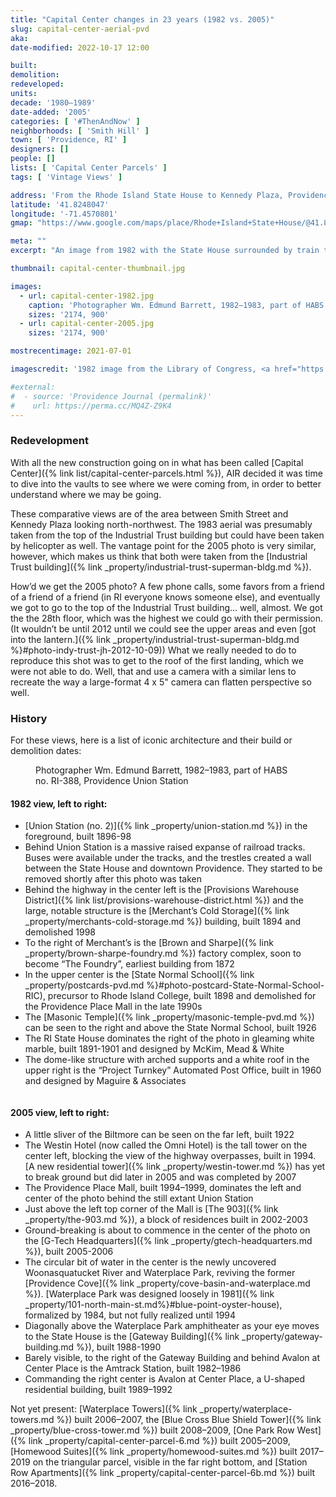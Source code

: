 ```yaml
---
title: "Capital Center changes in 23 years (1982 vs. 2005)"
slug: capital-center-aerial-pvd
aka:
date-modified: 2022-10-17 12:00

built:
demolition:
redeveloped:
units:
decade: '1980–1989'
date-added: '2005'
categories: [ '#ThenAndNow' ]
neighborhoods: [ 'Smith Hill' ]
town: [ 'Providence, RI' ]
designers: []
people: []
lists: [ 'Capital Center Parcels' ]
tags: [ 'Vintage Views' ]

address: 'From the Rhode Island State House to Kennedy Plaza, Providence RI'
latitude: '41.8248047'
longitude: '-71.4570801'
gmap: "https://www.google.com/maps/place/Rhode+Island+State+House/@41.8248047,-71.4570801,14z/data=!3m1!5s0x89e4451a6437e02b:0x360c1fbe902280b!4m9!1m2!2m1!1scapital-center+providence+ri!3m5!1s0x89e4451a576adb33:0x4e520f7525043b6d!8m2!3d41.8307662!4d-71.4153037!15sChxjYXBpdGFsLWNlbnRlciBwcm92aWRlbmNlIHJpWh4iHGNhcGl0YWwgY2VudGVyIHByb3ZpZGVuY2UgcmmSARdzdGF0ZV9nb3Zlcm5tZW50X29mZmljZZoBI0NoWkRTVWhOTUc5blMwVkpRMEZuU1VSWk9XUlFPRkZSRUFF4AEA"

meta: ""
excerpt: "An image from 1982 with the State House surrounded by train tracks is updated in 2005, before additional new buildings rise up"

thumbnail: capital-center-thumbnail.jpg

images:
  - url: capital-center-1982.jpg
    caption: 'Photographer Wm. Edmund Barrett, 1982–1983, part of HABS no. RI-388, Providence Union Station'
    sizes: '2174, 900'
  - url: capital-center-2005.jpg
    sizes: '2174, 900'

mostrecentimage: 2021-07-01

imagescredit: '1982 image from the Library of Congress, <a href="https://www.loc.gov/pictures/item/ri0377.photos.145737p/" target="_blank">Historic American Building Survey/Historical American Engineering Record of Union Station</a>'

#external:
#  - source: 'Providence Journal (permalink)'
#    url: https://perma.cc/MQ4Z-Z9K4
---
```


### Redevelopment

With all the new construction going on in what has been called [Capital Center]({% link list/capital-center-parcels.html %}), AIR decided it was time to dive into the vaults to see where we were coming from, in order to better understand where we may be going. 

These comparative views are of the area between Smith Street and Kennedy Plaza looking north-northwest. The 1983 aerial was presumably taken from the top of the Industrial Trust building but could have been taken by helicopter as well. The vantage point for the 2005 photo is very similar, however, which makes us think that both were taken from the [Industrial Trust building]({% link _property/industrial-trust-superman-bldg.md %}).

How’d we get the 2005 photo? A few phone calls, some favors from a friend of a friend of a friend (in RI everyone knows someone else), and eventually we got to go to the top of the Industrial Trust building… well, almost. We got the the 28th floor, which was the highest we could go with their permission. (It wouldn’t be until 2012 until we could see the upper areas and even [got into the lantern.]({% link _property/industrial-trust-superman-bldg.md %}#photo-indy-trust-jh-2012-10-09)) What we really needed to do to reproduce this shot was to get to the roof of the first landing, which we were not able to do. Well, that and use a camera with a similar lens to recreate the way a large-format 4 x 5" camera can flatten perspective so well.  

### History

For these views, here is a list of iconic architecture and their build or demolition dates: 

<figure class="u__img" aria-hidden="true">
  <img src="{{ site.prod_url }}{{ site.propimg_path }}{{ page.slug }}/capital-center-1982.jpg" alt="" />
  <figcaption>Photographer Wm. Edmund Barrett, 1982–1983, part of HABS no. RI-388, Providence Union Station</figcaption>
</figure>

#### 1982 view, left to right:

+ [Union Station (no. 2)]({% link _property/union-station.md %}) in the foreground, built 1896-98
+ Behind Union Station is a massive raised expanse of railroad tracks. Buses were available under the tracks, and the trestles created a wall between the State House and downtown Providence. They started to be removed shortly after this photo was taken
+ Behind the highway in the center left is the [Provisions Warehouse District]({% link list/provisions-warehouse-district.html %}) and the large, notable structure is the [Merchant’s Cold Storage]({% link _property/merchants-cold-storage.md %}) building, built 1894 and demolished 1998
+ To the right of Merchant’s is the [Brown and Sharpe]({% link _property/brown-sharpe-foundry.md %}) factory complex, soon to become “The Foundry”, earliest building from 1872
+ In the upper center is the [State Normal School]({% link _property/postcards-pvd.md %}#photo-postcard-State-Normal-School-RIC), precursor to Rhode Island College, built 1898 and demolished for the Providence Place Mall in the late 1990s
+ The [Masonic Temple]({% link _property/masonic-temple-pvd.md %}) can be seen to the right and above the State Normal School, built 1926
+ The RI State House dominates the right of the photo in gleaming white marble, built 1891-1901 and designed by McKim, Mead & White
+ The dome-like structure with arched supports and a white roof in the upper right is the “Project Turnkey” Automated Post Office, built in 1960 and designed by Maguire & Associates

<figure class="u__img" aria-hidden="true">
  <img src="{{ site.prod_url }}{{ site.propimg_path }}{{ page.slug }}/capital-center-2005.jpg" alt="" />
</figure>

#### 2005 view, left to right:

+ A little sliver of the Biltmore can be seen on the far left, built 1922
+ The Westin Hotel (now called the Omni Hotel) is the tall tower on the center left, blocking the view of the highway overpasses, built in 1994. [A new residential tower]({% link _property/westin-tower.md %}) has yet to break ground but did later in 2005 and was completed by 2007
+ The Providence Place Mall, built 1994–1999, dominates the left and center of the photo behind the still extant Union Station
+ Just above the left top corner of the Mall is [The 903]({% link _property/the-903.md %}), a block of residences built in 2002-2003
+ Ground-breaking is about to commence in the center of the photo on the [G-Tech Headquarters]({% link _property/gtech-headquarters.md %}), built 2005-2006
+ The circular bit of water in the center is the newly uncovered Woonasquatucket River and Waterplace Park, reviving the former [Providence Cove]({% link _property/cove-basin-and-waterplace.md %}). [Waterplace Park was designed loosely in 1981]({% link _property/101-north-main-st.md%}#blue-point-oyster-house), formalized by 1984, but not fully realized until 1994
+ Diagonally above the Waterplace Park amphitheater as your eye moves to the State House is the [Gateway Building]({% link _property/gateway-building.md %}), built 1988-1990
+ Barely visible, to the right of the Gateway Building and behind Avalon at Center Place is the Amtrack Station, built 1982–1986
+ Commanding the right center is Avalon at Center Place, a U-shaped residential building, built 1989–1992

Not yet present: [Waterplace Towers]({% link _property/waterplace-towers.md %}) built 2006–2007, the [Blue Cross Blue Shield Tower]({% link _property/blue-cross-tower.md %}) built 2008–2009, [One Park Row West]({% link _property/capital-center-parcel-6.md %}) built 2005–2009, [Homewood Suites]({% link _property/homewood-suites.md %}) built 2017–2019 on the triangular parcel, visible in the far right bottom, and [Station Row Apartments]({% link _property/capital-center-parcel-6b.md %}) built 2016–2018.
